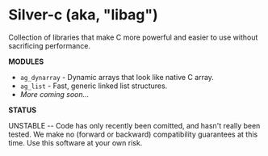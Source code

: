 Silver-c (aka, "libag")
=====

Collection of libraries that make C more powerful and easier to use without sacrificing performance.

**MODULES** 

 - `ag_dynarray` - Dynamic arrays that look like native C array.
 - `ag_list` - Fast, generic linked list structures.
 - _More coming soon..._

**STATUS**

UNSTABLE -- Code has only recently been comitted, and hasn't really been
tested.  We make no (forward or backward) compatibility guarantees at this
time.  Use this software at your own risk.
